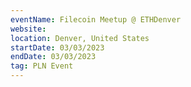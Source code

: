 ```yaml
---
eventName: Filecoin Meetup @ ETHDenver
website: 
location: Denver, United States
startDate: 03/03/2023
endDate: 03/03/2023
tag: PLN Event
---
```

